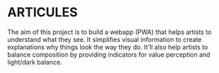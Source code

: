 ARTICULES
=========

The aim of this project is to build a webapp (PWA) that helps artists to understand what they see. It simplifies
visual information to create explanations why things look the way they do. It'll also help artists to balance
composition by providing indicators for value perception and light/dark balance.
